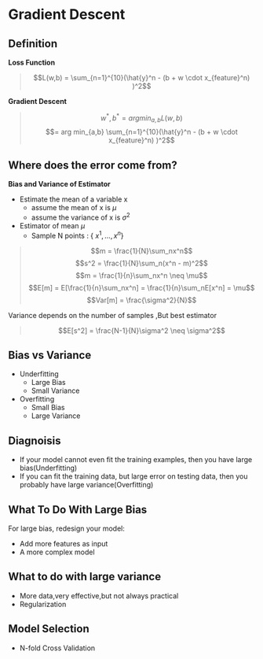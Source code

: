 # Gradient Descent

## Definition
**Loss Function**
> $$L(w,b) = \sum_{n=1}^{10}(\hat{y}^n - (b + w \cdot x_{feature}^n) )^2$$  

**Gradient Descent**
> $$w^*,b^* = arg min_{a,b}L(w,b)$$
> $$= arg min_{a,b} \sum_{n=1}^{10}(\hat{y}^n - (b + w \cdot x_{feature}^n) )^2$$

## Where does the error come from?
**Bias and Variance of Estimator**  
- Estimate the mean of a variable x
    - assume the mean of x is $\mu$
    - assume the variance of x is $\sigma^2$
- Estimator of mean $\mu$
  - Sample N points : { $x^1,\ldots,x^n$}
  
> $$m = \frac{1}{N}\sum_nx^n$$
> $$s^2 = \frac{1}{N}\sum_n(x^n - m)^2$$
> $$m = \frac{1}{n}\sum_nx^n \neq \mu$$
> $$E[m] = E[\frac{1}{n}\sum_nx^n] = \frac{1}{n}\sum_nE[x^n] = \mu$$
> $$Var[m] = \frac{\sigma^2}{N}$$

Variance depends on the number of samples ,But best estimator 
> $$E[s^2] = \frac{N-1}{N}\sigma^2 \neq \sigma^2$$

## Bias vs Variance
- Underfitting
    - Large Bias
    - Small Variance
- Overfitting
    - Small Bias
    - Large Variance 

## Diagnoisis
- If your model cannot even fit the training examples, then you have large bias(Underfitting)
- If you can fit the training data, but large error on testing data, then you probably have large variance(Overfitting)

## What To Do With Large Bias
For large bias, redesign your model:
- Add more features as input
- A more complex model  

## What to do with large variance
- More data,very effective,but not always practical
- Regularization

## Model Selection
- N-fold Cross Validation



